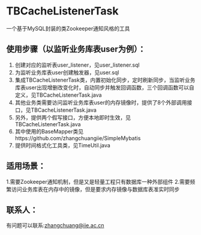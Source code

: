 # TBCacheListenerTask
一个基于MySQL封装的类Zookeeper通知风格的工具

## 使用步骤（以监听业务库表user为例）：
1. 创建对应的监听表user_listener，见user_listener.sql
2. 为监听业务库表user创建触发器，见user.sql
3. 集成TBCacheListenerTask类，内置初始化同步，定时刷新同步，当监听业务库表user出现增删改变化时，自动同步并触发回调函数，三个回调函数可以自定义，见TBCacheListenerTask.java
4. 其他业务类需要访问监听业务库表user的内存镜像时，提供了8个外部调用接口，见TBCacheListenerTask.java
5. 另外，提供两个假写接口，方便本地即时生效，见TBCacheListenerTask.java
6. 其中使用的BaseMapper类见https://github.com/zhangchuangiie/SimpleMybatis
7. 提供时间格式化工具类，见TimeUtil.java

## 适用场景：
1.需要Zookeeper通知机制，但是又是轻量工程只有数据库一种外部组件
2.需要频繁访问业务库表在内存中的镜像，但是要求内存镜像与数据库表准实时同步

## 联系人：
有问题可以联系:zhangchuang@iie.ac.cn
